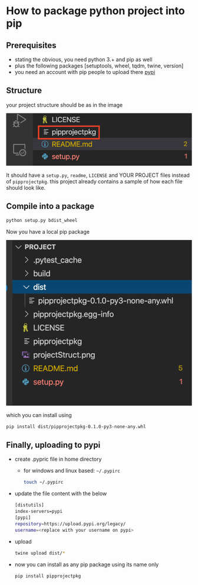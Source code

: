 # How to package python project into pip

## Prerequisites

- stating the obvious, you need python 3.+ and pip as well
- plus the following packages [setuptools, wheel, tqdm, twine, version]
- you need an account with pip people to upload there [pypi](https://pypi.org)

## Structure

your project structure should be as in the image

![project structure](projectStruct.png)

It should have a `setup.py`, `readme`, `LICENSE` and YOUR PROJECT files instead of `pipprojectpkg`.
this project already contains a sample of how each file should look like.

## Compile into a package

```bash
python setup.py bdist_wheel 
```

Now you have a local pip package

![compiled package](compiled.png)

which you can install using

```bash
pip install dist/pipprojectpkg-0.1.0-py3-none-any.whl
```

## Finally, uploading to pypi

- create .pypric file in home directory
  - for windows and linux based: `~/.pypirc`

    ```bash
    touch ~/.pypirc
    ```

- update the file content with the below

  ```bash
  [distutils]
  index-servers=pypi
  [pypi]
  repository=https://upload.pypi.org/legacy/
  username=<replace with your username on pypi>
  ```

- upload

  ```bash
  twine upload dist/*
  ```

- now you can install as any pip package using its name only

  ```bash
  pip install pipprojectpkg
  ```
